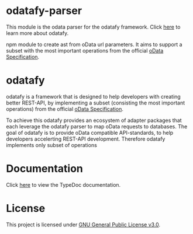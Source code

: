 # odatafy-parser
This module is the odata parser for the odatafy framework. Click [here](https://gang-of-fork.github.io/odatafy-docs/) to learn more about odatafy.

npm module to create ast from oData url parameters. It aims to support a subset with the most important operations from the official [oData Specification](http://docs.oasis-open.org/odata/odata/v4.01/odata-v4.01-part2-url-conventions.html#sec_Introduction).

# odatafy

odatafy is a framework that is designed to help developers with creating better REST-API, by implementing a subset (consisting the most important operations) from the official [oData Specification](http://docs.oasis-open.org/odata/odata/v4.01/odata-v4.01-part2-url-conventions.html#sec_Introduction).

To achieve this odatafy provides an ecosystem of adapter packages that each leverage the odatafy parser to map oData requests to databases. The goal of odatafy is to provide oData compatible API-standards, to help developers accelerting REST-API development. Therefore odatafy implements only subset of operations

# Documentation
Click [here](https://gang-of-fork.github.io/odatafy-parser/modules.html#expandParser) to view the TypeDoc documentation.

# License

This project is licensed under [GNU General Public License v3.0](https://choosealicense.com/licenses/gpl-3.0/). 


